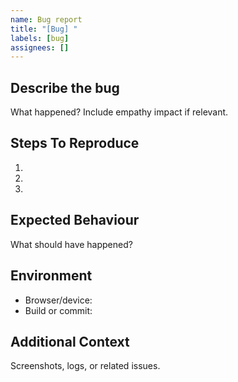 ```yaml
---
name: Bug report
title: "[Bug] "
labels: [bug]
assignees: []
---
```


## Describe the bug
What happened? Include empathy impact if relevant.

## Steps To Reproduce
1. 
2. 
3. 

## Expected Behaviour
What should have happened?

## Environment
- Browser/device:
- Build or commit:

## Additional Context
Screenshots, logs, or related issues.
